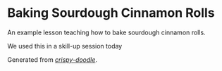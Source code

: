 # Baking Sourdough Cinnamon Rolls

An example lesson teaching how to bake sourdough cinnamon rolls.

We used this in a skill-up session today

Generated from [_crispy-doodle_](https://github.com/carpentries/crispy-doodle).

